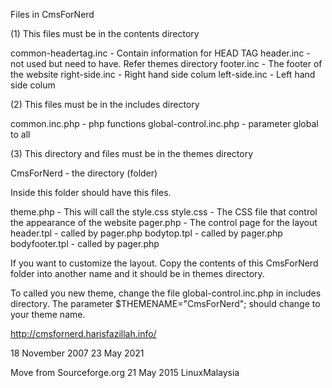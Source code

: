Files in CmsForNerd

(1) This files must be in the contents directory

common-headertag.inc - Contain information for HEAD TAG
header.inc - not used but need to have. Refer themes directory
footer.inc - The footer of the website
right-side.inc - Right  hand side colum
left-side.inc - Left hand side colum

(2) This files must be in the includes directory

common.inc.php - php functions
global-control.inc.php - parameter global to all

(3) This directory and files must be in the themes directory

CmsForNerd - the directory (folder)

Inside this folder should have this  files.

theme.php - This will call the style.css
style.css - The CSS file that control the appearance of the website
pager.php - The control page for the layout
header.tpl - called by pager.php
bodytop.tpl - called by pager.php
bodyfooter.tpl - called by pager.php

If you want to customize the layout. Copy the contents of this CmsForNerd folder into another name and it should be in themes directory.

To called you new theme, change the file global-control.inc.php in includes directory. The parameter $THEMENAME="CmsForNerd"; should change to your theme name.

http://cmsfornerd.harisfazillah.info/

18 November 2007
23 May 2021

Move from Sourceforge.org 21 May 2015
LinuxMalaysia

